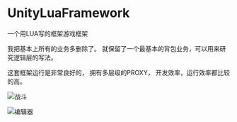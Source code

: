 # UnityLuaFramework
一个用LUA写的框架游戏框架

我把基本上所有的业务多删除了。 就保留了一个最基本的背包业务，可以用来研究逻辑层的写法。

这套框架运行是非常良好的， 拥有多层级的PROXY， 开发效率，运行效率都比较的高。

![战斗](https://github.com/zhengguo07q/UnityLuaFramework/blob/master/Docs/%E6%88%98%E6%96%97.JPG)


![编辑器](https://github.com/zhengguo07q/UnityLuaFramework/blob/master/Docs/%E7%BC%96%E8%BE%91%E5%99%A8.jpg)